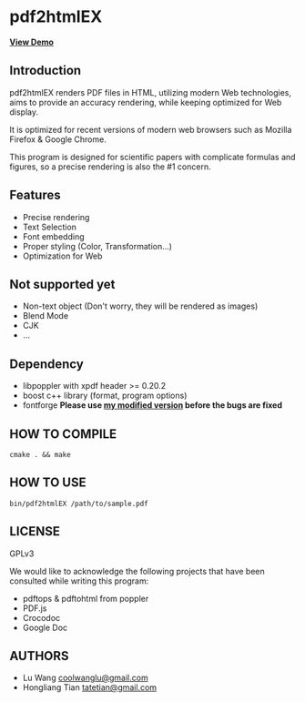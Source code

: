 pdf2html**EX**
=============================


[**View Demo**](http://coolwanglu.github.com/pdf2htmlEX/demo/demo.html)

Introduction
-----------------------------
pdf2htmlEX renders PDF files in HTML, utilizing modern Web technologies, aims to provide an accuracy rendering, while keeping optimized for Web display.

It is optimized for recent versions of modern web browsers such as Mozilla Firefox & Google Chrome.

This program is designed for scientific papers with complicate formulas and figures, so a precise rendering is also the #1 concern.

Features
----------------------------
* Precise rendering 
* Text Selection
* Font embedding 
* Proper styling (Color, Transformation...)
* Optimization for Web 

Not supported yet
----------------------------
* Non-text object (Don't worry, they will be rendered as images)
* Blend Mode
* CJK
* ...

Dependency
----------------------------
* libpoppler with xpdf header >= 0.20.2
* boost c++ library (format, program options)
* fontforge **Please use [my modified version](http://github.com/coolwanglu/fontforge) before the bugs are fixed**

HOW TO COMPILE
----------------------------
    cmake . && make

HOW TO USE
----------------------------
    bin/pdf2htmlEX /path/to/sample.pdf


LICENSE
----------------------------
GPLv3


We would like to acknowledge the following projects that have been consulted while writing this program:
* pdftops & pdftohtml from poppler 
* PDF.js
* Crocodoc
* Google Doc

AUTHORS
----------------------------
* Lu Wang <coolwanglu@gmail.com>
* Hongliang Tian <tatetian@gmail.com>

